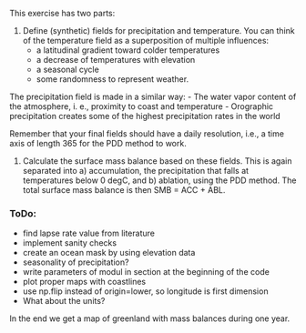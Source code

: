 This exercise has two parts:

1) Define (synthetic) fields for precipitation and temperature. You can think of the temperature field as a superposition of multiple influences:
   - a latitudinal gradient toward colder temperatures
   - a decrease of temperatures with elevation
   - a seasonal cycle
   - some randomness to represent weather.

The precipitation field is made in a similar way:
    - The water vapor content of the atmosphere, i. e., proximity to coast and temperature
    - Orographic precipitation creates some of the highest precipitation rates in the world

Remember that your final fields should have a daily resolution, i.e., a time axis of length 365 for the PDD method to work.

1) Calculate the surface mass balance based on these fields. This is again separated into a) accumulation, the precipitation that falls at temperatures below 0 degC, and b) ablation, using the PDD method. The total surface mass balance is then SMB = ACC + ABL.

### ToDo:
- find lapse rate value from literature
- implement sanity checks
- create an ocean mask by using elevation data
- seasonality of precipitation?
- write parameters of modul in section at the beginning of the code
- plot proper maps with coastlines
- use np.flip instead of origin=lower, so longitude is first dimension
- What about the units?

In the end we get a map of greenland with mass balances during one year.
